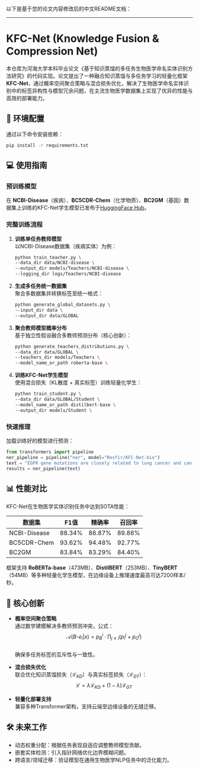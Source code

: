 以下是基于您的论文内容修改后的中文README文档：

---

# KFC-Net (Knowledge Fusion & Compression Net)

本仓库为河海大学本科毕业论文《基于知识蒸馏的多任务生物医学命名实体识别方法研究》的代码实现。论文提出了一种融合知识蒸馏与多任务学习的轻量化框架 **KFC-Net**，通过概率空间聚合策略与混合损失优化，解决了生物医学命名实体识别中的标签异构性与模型冗余问题，在主流生物医学数据集上实现了优异的性能与高效的部署能力。

## 🔧 环境配置

通过以下命令安装依赖：
```bash
pip install -r requirements.txt
```

## 💻 使用指南

### 预训练模型
在 **NCBI-Disease**（疾病）、**BC5CDR-Chem**（化学物质）、**BC2GM**（基因）数据集上训练的KFC-Net学生模型已发布于[HuggingFace Hub](https://huggingface.co/Resfir/KFC-Net-bio)。

### 完整训练流程

1. **训练单任务教师模型**  
   以NCBI-Disease数据集（疾病实体）为例：
   ```bash
   python train_teacher.py \
   --data_dir data/NCBI-disease \
   --output_dir models/Teachers/NCBI-disease \
   --logging_dir logs/Teachers/NCBI-disease
   ```
   
2. **生成多任务统一数据集**  
   聚合多数据集并转换标签至统一格式：
   
   ```bash
   python generate_global_datasets.py \
   --input_dir data \
   --output_dir data/GLOBAL
   ```
   
3. **聚合教师模型概率分布**  
   基于独立性假设融合多教师预测分布（核心创新）：
   ```bash
   python generate_teachers_distributions.py \
   --data_dir data/GLOBAL \
   --teachers_dir models/Teachers \
   --model_name_or_path roberta-base \
   ```
   
4. **训练KFC-Net学生模型**  
   使用混合损失（KL散度 + 真实标签）训练轻量化学生：
   ```bash
   python train_student.py \
   --data_dir data/GLOBAL/Student \
   --model_name_or_path distilbert-base \
   --output_dir models/Student \
   ```

### 快速推理
加载训练好的模型进行预测：
```python
from transformers import pipeline
ner_pipeline = pipeline("ner", model="Resfir/KFC-Net-bio")
text = "EGFR gene mutations are closely related to lung cancer and can be targeted for treatment with gefitinib."
results = ner_pipeline(text)
```

## 📊 性能对比

KFC-Net在生物医学实体识别任务中达到SOTA性能：

| 数据集       | F1值   | 精确率 | 召回率 |
| ------------ | ------ | ------ | ------ |
| NCBI-Disease | 88.34% | 86.87% | 89.86% |
| BC5CDR-Chem  | 93.62% | 94.48% | 92.77% |
| BC2GM        | 83.84% | 83.29% | 84.40% |

框架支持 **RoBERTa-base**（473MB）、**DistilBERT**（253MB）、**TinyBERT**（54MB）等多种轻量化学生模型，在边缘设备上推理速度最高可达7200样本/秒。

## 📍 核心创新

- **概率空间聚合策略**  
  通过数学建模解决多教师预测冲突，公式：  
  $$\mathcal{A}(B\text{-}e_i|x) = p_B^i \cdot \prod_{j \neq i}(p_I^j + p_O^j)$$  
  确保多任务标签的互斥性与一致性。

- **混合损失优化**  
  联合优化知识蒸馏损失（$\mathcal{L}_{KD}$）与真实标签损失（$\mathcal{L}_{GT}$）：  
  $$\mathcal{L} = \lambda \mathcal{L}_{KD} + (1-\lambda)\mathcal{L}_{GT}$$

- **轻量化部署支持**  
  兼容多种Transformer架构，支持云端至边缘设备的无缝迁移。

## 🛠 未来工作

- 动态权重分配：根据任务表现自适应调整教师模型贡献。
- 嵌套实体检测：引入指针网络优化边界模糊问题。
- 跨语言/领域迁移：验证模型在通用生物医学NLP任务中的泛化能力。
